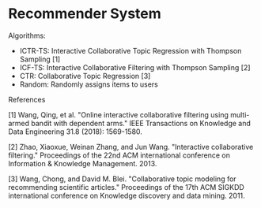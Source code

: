 # Recommender System

Algorithms:
- ICTR-TS: Interactive Collaborative Topic Regression with Thompson Sampling [1]
- ICF-TS: Interactive Collaborative Filtering with Thompson Sampling [2]
- CTR: Collaborative Topic Regression [3]
- Random: Randomly assigns items to users

References

[1] Wang, Qing, et al. "Online interactive collaborative filtering using multi-armed bandit with dependent arms." IEEE Transactions on Knowledge and Data Engineering 31.8 (2018): 1569-1580.

[2] Zhao, Xiaoxue, Weinan Zhang, and Jun Wang. "Interactive collaborative filtering." Proceedings of the 22nd ACM international conference on Information & Knowledge Management. 2013.

[3] Wang, Chong, and David M. Blei. "Collaborative topic modeling for recommending scientific articles." Proceedings of the 17th ACM SIGKDD international conference on Knowledge discovery and data mining. 2011.
